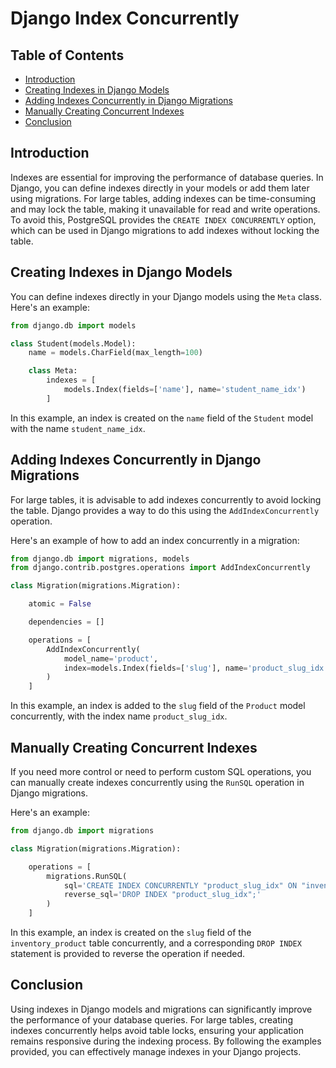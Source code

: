 # Django Index Concurrently

## Table of Contents

- [Introduction](#introduction)
- [Creating Indexes in Django Models](#creating-indexes-in-django-models)
- [Adding Indexes Concurrently in Django Migrations](#adding-indexes-concurrently-in-django-migrations)
- [Manually Creating Concurrent Indexes](#manually-creating-concurrent-indexes)
- [Conclusion](#conclusion)

## Introduction

Indexes are essential for improving the performance of database queries. In Django, you can define indexes directly in your models or add them later using migrations. For large tables, adding indexes can be time-consuming and may lock the table, making it unavailable for read and write operations. To avoid this, PostgreSQL provides the `CREATE INDEX CONCURRENTLY` option, which can be used in Django migrations to add indexes without locking the table.

## Creating Indexes in Django Models

You can define indexes directly in your Django models using the `Meta` class. Here's an example:

```python
from django.db import models

class Student(models.Model):
    name = models.CharField(max_length=100)

    class Meta:
        indexes = [
            models.Index(fields=['name'], name='student_name_idx')
        ]
```

In this example, an index is created on the `name` field of the `Student` model with the name `student_name_idx`.

## Adding Indexes Concurrently in Django Migrations

For large tables, it is advisable to add indexes concurrently to avoid locking the table. Django provides a way to do this using the `AddIndexConcurrently` operation.

Here's an example of how to add an index concurrently in a migration:

```python
from django.db import migrations, models
from django.contrib.postgres.operations import AddIndexConcurrently

class Migration(migrations.Migration):

    atomic = False

    dependencies = []

    operations = [
        AddIndexConcurrently(
            model_name='product',
            index=models.Index(fields=['slug'], name='product_slug_idx')
        )
    ]
```

In this example, an index is added to the `slug` field of the `Product` model concurrently, with the index name `product_slug_idx`.

## Manually Creating Concurrent Indexes

If you need more control or need to perform custom SQL operations, you can manually create indexes concurrently using the `RunSQL` operation in Django migrations.

Here's an example:

```python
from django.db import migrations

class Migration(migrations.Migration):

    operations = [
        migrations.RunSQL(
            sql='CREATE INDEX CONCURRENTLY "product_slug_idx" ON "inventory_product" ("slug");',
            reverse_sql='DROP INDEX "product_slug_idx";'
        )
    ]
```

In this example, an index is created on the `slug` field of the `inventory_product` table concurrently, and a corresponding `DROP INDEX` statement is provided to reverse the operation if needed.

## Conclusion

Using indexes in Django models and migrations can significantly improve the performance of your database queries. For large tables, creating indexes concurrently helps avoid table locks, ensuring your application remains responsive during the indexing process. By following the examples provided, you can effectively manage indexes in your Django projects.
